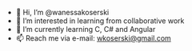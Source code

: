 - 👋 Hi, I’m @wanessakoserski
- 👀 I’m interested in learning from collaborative work
- 🌱 I’m currently learning C, C# and Angular
- 📫 Reach me via e-mail: wkoserski@gmail.com

<!---
wanessakoserski/wanessakoserski is a ✨ special ✨ repository because its `README.md` (this file) appears on your GitHub profile.
You can click the Preview link to take a look at your changes.
--->
